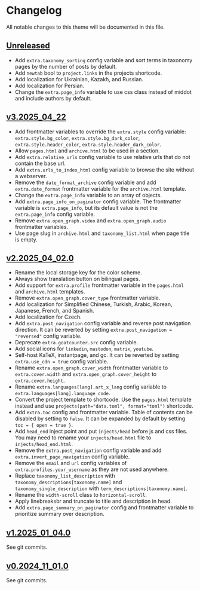 # Changelog

All notable changes to this theme will be documented in this file.

## [Unreleased](https://codeberg.org/salif/linkita/compare/v3.2025_04_22..linkita)

- Add `extra.taxonomy_sorting` config variable and sort terms in taxonomy pages by the number of posts by default.
- Add `newtab` bool to `project.links` in the projects shortcode.
- Add localization for Ukrainian, Kazakh, and Russian.
- Add localization for Persian.
- Change the `extra.page_info` variable to use css class instead of middot and include authors by default.

## [v3.2025_04_22](https://codeberg.org/salif/linkita/compare/v2.2025_04_02.0..v3.2025_04_22)

- Add frontmatter variables to override the `extra.style` config variable:
  `extra.style.bg_color`, `extra.style.bg_dark_color`, `extra.style.header_color`, `extra.style.header_dark_color`.
- Allow `pages.html` and `archive.html` to be used in a section.
- Add `extra.relative_urls` config variable to use relative urls that do not contain the base url.
- Add `extra.urls_to_index_html` config variable to browse the site without a webserver.
- Remove the `date_format_archive` config variable and add `extra.date_format`
  frontmatter variable for the `archive.html` template.
- Change the `extra.page_info` variable to an array of objects.
- Add `extra.page_info_on_paginator` config variable. The frontmatter variable is `extra.page_info`,
  but its default value is not the `extra.page_info` config variable.
- Remove `extra.open_graph.video` and `extra.open_graph.audio` frontmatter variables.
- Use page slug in `archive.html` and `taxonomy_list.html` when page title is empty.

## [v2.2025_04_02.0](https://codeberg.org/salif/linkita/compare/v1.2025_01_04.0..v2.2025_04_02.0)

- Rename the local storage key for the color scheme.
- Always show translation button on bilingual pages.
- Add support for `extra.profile` frontmatter variable in the `pages.html` and `archive.html` templates.
- Remove `extra.open_graph.cover_type` frontmatter variable.
- Add localization for Simplified Chinese, Turkish, Arabic, Korean, Japanese, French, and Spanish.
- Add localization for Czech.
- Add `extra.post_navigation` config variable and reverse post navigation direction.
  It can be reverted by setting `extra.post_navigation = "reversed"` config variable.
- Deprecate `extra.goatcounter.src` config variable.
- Add social icons for `linkedin`, `mastodon`, `matrix`, `youtube`.
- Self-host KaTeX, instantpage, and gc. It can be reverted by setting `extra.use_cdn = true` config variable.
- Rename `extra.open_graph.cover_width` frontmatter variable to `extra.cover.width` and
  `extra.open_graph.cover_height` to `extra.cover.height`.
- Rename `extra.languages[lang].art_x_lang` config variable to `extra.languages[lang].language_code`.
- Convert the project template to shortcode. Use the `pages.html` template instead and
  use `projects(path="data.toml", format="toml")` shortcode.
- Add `extra.toc` config and frontmatter variable. Table of contents can be disabled by setting to `false`.
  It can be expanded by default by setting `toc = { open = true }`.
- Add `head_end` inject point and put `injects/head` before js and css files.
  You may need to rename your `injects/head.html` file to `injects/head_end.html`.
- Remove the `extra.post_navigation` config variable and add `extra.invert_page_navigation` config variable.
- Remove the `email` and `url` config variables of `extra.profiles.your_username` as they are not used anywhere.
- Replace `taxonomy_list_description` with `taxonomy_descriptions[taxonomy.name]` and
  `taxonomy_single_description` with `term_descriptions[taxonomy.name]`.
- Rename the `width-scroll` class to `horizontal-scroll`.
- Apply linebreaksbr and truncate to title and description in head.
- Add `extra.page_summary_on_paginator` config and frontmatter variable to prioritize summary over description.

## [v1.2025_01_04.0](https://codeberg.org/salif/linkita/compare/v0.2024_11_01.0..v1.2025_01_04.0)

See git commits.

## [v0.2024_11_01.0](https://codeberg.org/salif/linkita/compare/e8746d1a74..v0.2024_11_01.0)

See git commits.

